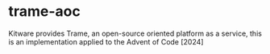 # trame-aoc
Kitware provides Trame, an open-source oriented platform as a service, this is an implementation applied to the Advent of Code [2024]
